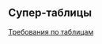 Супер-таблицы
-------------


[Требования по таблицам](https://docs.google.com/document/d/1HaSXBDeTPiObSU9t-4Bn6tahMwEWLX8XIE-HnxtWkbU/edit?disco=AAAAAHuGPJE#)

